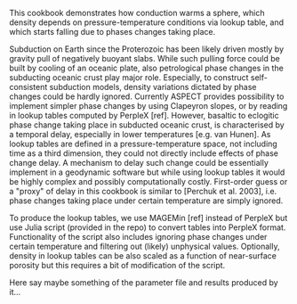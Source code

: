 This cookbook demonstrates how conduction warms a sphere, which density depends on pressure-temperature conditions via lookup table, and which starts falling due to phases changes taking place.

Subduction on Earth since the Proterozoic has been likely driven mostly by gravity pull of negatively buoyant slabs. While such pulling force could be built by cooling of an oceanic plate, also petrological phase changes in the subducting oceanic crust play major role. Especially, to construct self-consistent subduction models, density variations dictated by phase changes could be hardly ignored. Currently ASPECT provides possibility to implement simpler phase changes by using Clapeyron slopes, or by reading in lookup tables computed by PerpleX [ref]. However, basaltic to eclogitic phase change taking place in subducted  oceanic crust, is characterised by a temporal delay, especially in lower temperatures [e.g. van Hunen]. As lookup tables are defined in a pressure-temperature space, not including time as a third dimension, they could not directly include effects of phase change delay. A mechanism to delay such change could be essentially implement in a geodynamic software but while using lookup tables it would be highly complex and possibly computationally costly. First-order guess or a "proxy" of delay in this cookbook is similar to [Perchuk et al. 2003], i.e. phase changes taking place under certain temperature are simply ignored.

To produce the lookup tables, we use MAGEMin [ref] instead of PerpleX but use Julia script (provided in the repo) to convert tables into PerpleX format.  Functionality of the script also includes ignoring phase changes under certain temperature and filtering out (likely) unphysical values. Optionally, density in lookup tables can be also scaled as a function of near-surface porosity but this requires a bit of modification of the script.

Here say maybe something of the parameter file and results produced by it...